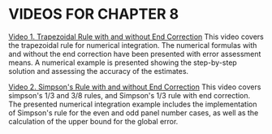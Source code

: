 #  VIDEOS FOR CHAPTER 8

[Video 1. Trapezoidal Rule with and without End Correction](https://www.youtube.com/watch?v=7obHkHiTyTM) This video covers the trapezoidal rule for numerical integration. The numerical formulas with and without the end correction have been presented with error assessment means. A numerical example is presented showing the step-by-step solution and assessing the accuracy of the estimates.

[Video 2. Simpson's Rule with and without End Correction](https://youtu.be/sMswAjyNZz0) This video covers simpson's 1/3 and 3/8 rules, and Simpson's 1/3 rule with end correction. The presented numerical integration example includes the implementation of Simpson's rule for the even and odd panel number cases, as well as the calculation of the upper bound for the global error.
